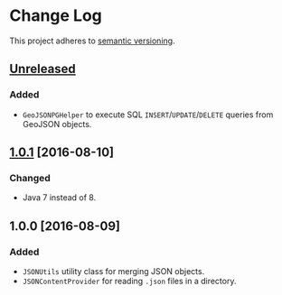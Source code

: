 # Change Log
This project adheres to [semantic versioning](http://semver.org/).

## [Unreleased]
### Added
- `GeoJSONPGHelper` to execute SQL `INSERT`/`UPDATE`/`DELETE` queries from GeoJSON objects.

## [1.0.1] [2016-08-10]
### Changed
- Java 7 instead of 8.

## 1.0.0 [2016-08-09]
### Added
- `JSONUtils` utility class for merging JSON objects.
- `JSONContentProvider` for reading `.json` files in a directory.

[Unreleased]: https://github.com/csgis/lib-json/compare/1.0.1...HEAD
[1.0.1]: https://github.com/csgis/lib-json/compare/1.0.0...1.0.1

